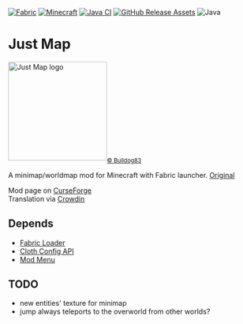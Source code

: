 [![Fabric](https://img.shields.io/badge/Mod_Loader-Fabric-blue)](https://fabricmc.net/)
[![Minecraft](https://img.shields.io/badge/Minecraft-1.21.1-green)](https://www.minecraft.net/)
[![Java CI](https://github.com/umjammer/JustMap/actions/workflows/build.yml/badge.svg)](https://github.com/umjammer/JustMap/actions/workflows/build.yml)
[![GitHub Release Assets](https://github.com/umjammer/JustMap/actions/workflows/publish.yml/badge.svg)](https://github.com/umjammer/JustMap/actions/workflows/publish.yml)
![Java](https://img.shields.io/badge/Java-21-b07219)

# Just Map

<img src="src/main/resources/assets/justmap/icon.png" width="200" alt="Just Map logo"/><sub><a href="https://github.com/Bulldog83/JustMap">© Bulldog83</a></sub>

A minimap/worldmap mod for Minecraft with Fabric launcher. [Original](https://github.com/Bulldog83/JustMap)

Mod page on [CurseForge](https://www.curseforge.com/minecraft/mc-mods/just-map) \
Translation via [Crowdin](https://crowdin.com/project/justmap)

## Depends

 * [Fabric Loader](https://fabricmc.net/develop/)
 * [Cloth Config API](https://modrinth.com/mod/cloth-config)
 * [Mod Menu](https://modrinth.com/mod/modmenu)

## TODO

 * new entities' texture for minimap
 * jump always teleports to the overworld from other worlds? 
